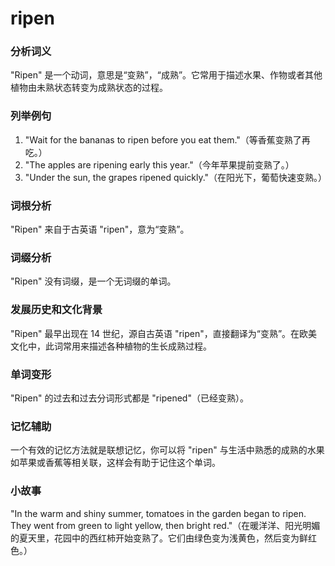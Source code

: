 # ripen

### 分析词义

  

"Ripen" 是一个动词，意思是“变熟”，“成熟”。它常用于描述水果、作物或者其他植物由未熟状态转变为成熟状态的过程。

  

### 列举例句

  

1.  "Wait for the bananas to ripen before you eat them."（等香蕉变熟了再吃。）
2.  "The apples are ripening early this year."（今年苹果提前变熟了。）
3.  "Under the sun, the grapes ripened quickly."（在阳光下，葡萄快速变熟。）

  

### 词根分析

  

"Ripen" 来自于古英语 "ripen"，意为“变熟”。

  

### 词缀分析

  

"Ripen" 没有词缀，是一个无词缀的单词。

  

### 发展历史和文化背景

  

"Ripen" 最早出现在 14 世纪，源自古英语 "ripen"，直接翻译为“变熟”。在欧美文化中，此词常用来描述各种植物的生长成熟过程。

  

### 单词变形

  

"Ripen" 的过去和过去分词形式都是 "ripened"（已经变熟）。

  

### 记忆辅助

  

一个有效的记忆方法就是联想记忆，你可以将 "ripen" 与生活中熟悉的成熟的水果如苹果或香蕉等相关联，这样会有助于记住这个单词。

  

### 小故事

  

"In the warm and shiny summer, tomatoes in the garden began to ripen. They went from green to light yellow, then bright red."（在暖洋洋、阳光明媚的夏天里，花园中的西红柿开始变熟了。它们由绿色变为浅黄色，然后变为鲜红色。）
